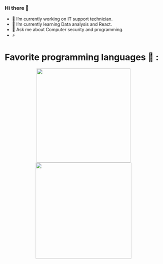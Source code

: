 ### Hi there 👋

<!--
**3liezerSong/3liezerSong** is a ✨ _special_ ✨ repository because its `README.md` (this file) appears on your GitHub profile.

Here are some ideas to get you started:
-->

- 🔭 I’m currently working on IT support technician.
- 🌱 I’m currently learning Data analysis and React.
- 💬 Ask me about Computer security and programming.
- ⚡ 
<!-- 👯 I’m looking to collaborate on ... -->
<!-- 🤔 I’m looking for help with ... -->

<!-- 📫 How to reach me: ... -->
<!-- 😄 Pronouns: ... -->

# **Favorite programming languages** 🚀 :

<div>
  <p align="center">
    <img width="300" src="https://media0.giphy.com/media/coxQHKASG60HrHtvkt/giphy.gif?cid=790b7611ddded6514a630ea02a889f55ef9c3bb794c06daf&rid=giphy.gif&ct=g">
    <img width="306" src="https://www.aceinfoway.com/blog/wp-content/uploads/2020/12/migration-from-angularjs-to-angular.gif">
  </p>
</div>
